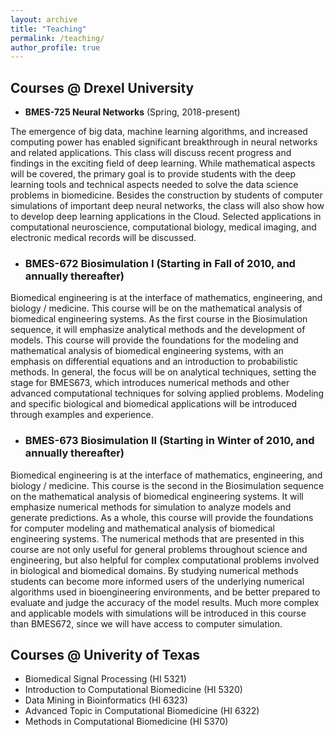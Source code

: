 ```yaml
---
layout: archive
title: "Teaching"
permalink: /teaching/
author_profile: true
---
```


## Courses @ Drexel University
  * **BMES-725 Neural Networks** (Spring, 2018-present)
  
  The emergence of big data, machine learning algorithms, and increased computing power has enabled significant breakthrough in neural networks and related applications. This class will discuss recent progress and findings in the exciting field of deep learning. While mathematical aspects will be covered, the primary goal is to provide students with the deep learning tools and technical aspects needed to solve the data science problems in biomedicine. Besides the construction by students of computer simulations of important deep neural networks, the class will also show how to develop deep learning applications in the Cloud. Selected applications in computational neuroscience, computational biology, medical imaging, and electronic medical records will be discussed.
  
  * ### BMES-672 Biosimulation I (Starting in Fall of 2010, and annually thereafter)
  
  Biomedical engineering is at the interface of mathematics, engineering, and biology / medicine. This course will be on the mathematical analysis of biomedical engineering systems. As the first course in the Biosimulation sequence, it will emphasize analytical methods and the development of models. This course will provide the foundations for the modeling and mathematical analysis of biomedical engineering systems, with an emphasis on differential equations and an introduction to probabilistic methods. In general, the focus will be on analytical techniques, setting the stage for BMES673, which introduces numerical methods and other advanced computational techniques for solving applied problems. Modeling and specific biological and biomedical applications will be introduced through examples and experience.
  
  * ### BMES-673 Biosimulation II (Starting in Winter of 2010, and annually thereafter)
  
  Biomedical engineering is at the interface of mathematics, engineering, and biology / medicine. This course is the second in the Biosimulation sequence on the mathematical analysis of biomedical engineering systems. It will emphasize numerical methods for simulation to analyze models and generate predictions. As a whole, this course will provide the foundations for computer modeling and mathematical analysis of biomedical engineering systems. The numerical methods that are presented in this course are not only useful for general problems throughout science and engineering, but also helpful for complex computational problems involved in biological and biomedical domains. By studying numerical methods students can become more informed users of the underlying numerical algorithms used in bioengineering environments, and be better prepared to evaluate and judge the accuracy of the model results. Much more complex and applicable models with simulations will be introduced in this course than BMES672, since we will have access to computer simulation.

## Courses @ Univerity of Texas
  * Biomedical Signal Processing (HI 5321) 
  * Introduction to Computational Biomedicine (HI 5320)
  * Data Mining in Bioinformatics (HI 6323)
  * Advanced Topic in Computational Biomedicine (HI 6322)
  * Methods in Computational Biomedicine (HI 5370)
